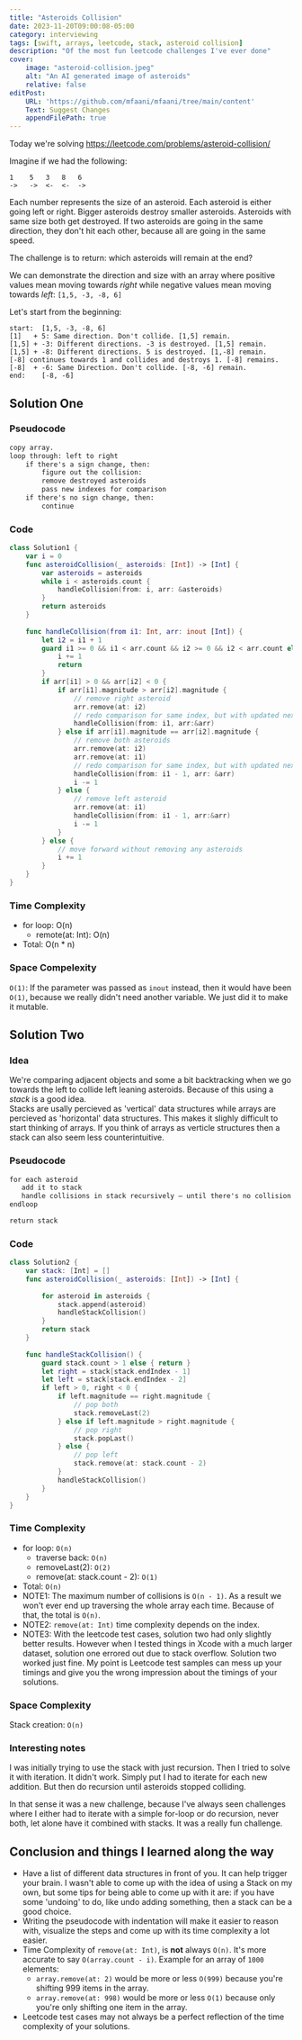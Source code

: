 ```yaml
---
title: "Asteroids Collision"
date: 2023-11-20T09:00:08-05:00
category: interviewing
tags: [swift, arrays, leetcode, stack, asteroid collision]
description: "Of the most fun leetcode challenges I've ever done"
cover:
    image: "asteroid-collision.jpeg"
    alt: "An AI generated image of asteroids"
    relative: false
editPost:
    URL: 'https://github.com/mfaani/mfaani/tree/main/content'
    Text: Suggest Changes
    appendFilePath: true
---
```


Today we're solving https://leetcode.com/problems/asteroid-collision/

Imagine if we had the following:

```
1    5   3   8   6
->   ->  <-  <-  ->
```


Each number represents the size of an asteroid. Each asteroid is either going left or right. Bigger asteroids destroy smaller asteroids. Asteroids with same size both get destroyed. If two asteroids are going in the same direction, they don't hit each other, because all are going in the same speed.

The challenge is to return: which asteroids will remain at the end?


We can demonstrate the direction and size with an array where positive values mean moving towards _right_ while negative values mean moving towards _left_: `[1,5, -3, -8, 6]`

Let's start from the beginning:

```
start:  [1,5, -3, -8, 6]
[1]   + 5: Same direction. Don't collide. [1,5] remain.
[1,5] + -3: Different directions. -3 is destroyed. [1,5] remain.
[1,5] + -8: Different directions. 5 is destroyed. [1,-8] remain. 
[-8] continues towards 1 and collides and destroys 1. [-8] remains. 
[-8]  + -6: Same Direction. Don't collide. [-8, -6] remain.
end:    [-8, -6]
```

## Solution One

### Pseudocode

```md
copy array. 
loop through: left to right
    if there's a sign change, then:
        figure out the collision:
        remove destroyed asteroids
        pass new indexes for comparison
    if there's no sign change, then:
        continue
```

### Code

```swift
class Solution1 {
    var i = 0 
    func asteroidCollision(_ asteroids: [Int]) -> [Int] {
        var asteroids = asteroids
        while i < asteroids.count {
            handleCollision(from: i, arr: &asteroids)
        }
        return asteroids
    }
    
    func handleCollision(from i1: Int, arr: inout [Int]) {
        let i2 = i1 + 1
        guard i1 >= 0 && i1 < arr.count && i2 >= 0 && i2 < arr.count else { 
            i += 1
            return            
        }
        if arr[i1] > 0 && arr[i2] < 0 {
            if arr[i1].magnitude > arr[i2].magnitude {
                // remove right asteroid
                arr.remove(at: i2)
                // redo comparison for same index, but with updated next index.
                handleCollision(from: i1, arr:&arr)
            } else if arr[i1].magnitude == arr[i2].magnitude {                
                // remove both asteroids
                arr.remove(at: i2)
                arr.remove(at: i1)
                // redo comparison for same index, but with updated next index.
                handleCollision(from: i1 - 1, arr: &arr)
                i -= 1
            } else {
                // remove left asteroid
                arr.remove(at: i1)
                handleCollision(from: i1 - 1, arr:&arr)
                i -= 1
            }
        } else {
            // move forward without removing any asteroids
            i += 1
        }
    }
}
```

### Time Complexity
- for loop: O(n)
    - remote(at: Int): O(n)
- Total: O(n * n)

### Space Compelexity
`O(1)`: If the parameter was passed as `inout` instead, then it would have been `O(1)`, because we really didn't need another variable. We just did it to make it mutable. 

## Solution Two

### Idea
We're comparing adjacent objects and some a bit backtracking when we go towards the left to collide left leaning asteroids. Because of this using a _stack_ is a good idea.  
Stacks are usally percieved as 'vertical' data structures while arrays are percieved as 'horizontal' data structures. This makes it slighly difficult to start thinking of arrays. If you think of arrays as verticle structures then a stack can also seem less counterintuitive.

### Pseudocode

```md
for each asteroid
   add it to stack
   handle collisions in stack recursively — until there's no collision
endloop

return stack
```

### Code

```swift
class Solution2 {
    var stack: [Int] = []
    func asteroidCollision(_ asteroids: [Int]) -> [Int] {
        
        for asteroid in asteroids {
            stack.append(asteroid)
            handleStackCollision()
        }        
        return stack
    }
    
    func handleStackCollision() {
        guard stack.count > 1 else { return }
        let right = stack[stack.endIndex - 1]
        let left = stack[stack.endIndex - 2]
        if left > 0, right < 0 {
            if left.magnitude == right.magnitude {
                // pop both
                stack.removeLast(2)
            } else if left.magnitude > right.magnitude {
                // pop right
                stack.popLast()
            } else {
                // pop left
                stack.remove(at: stack.count - 2)
            }
            handleStackCollision()
        }
    } 
}
```

### Time Complexity
- for loop: `O(n)`
    - traverse back: `O(n)`
    - removeLast(2): `O(2)`
    - remove(at: stack.count - 2): `O(1)`
- Total: `O(n)`
- NOTE1: The maximum number of collisions is `O(n - 1)`. As a result we won't ever end up traversing the whole array each time. Because of that, the total is `O(n)`.
- NOTE2: `remove(at: Int)` time complexity depends on the index.
- NOTE3: With the leetcode test cases, solution two had only slightly better results. However when I tested things in Xcode with a much larger dataset, solution one errored out due to stack overflow. Solution two worked just fine. My point is Leetcode test samples can mess up your timings and give you the wrong impression about the timings of your solutions.

### Space Complexity
Stack creation: `O(n)`

### Interesting notes

I was initially trying to use the stack with just recursion. Then I tried to solve it with iteration. It didn't work. 
Simply put I had to iterate for each new addition. But then do recursion until asteroids stopped colliding. 

In that sense it was a new challenge, because I've always seen challenges where I either had to iterate with a simple for-loop or do recursion, never both, let alone have it combined with stacks. It was a really fun challenge. 

## Conclusion and things I learned along the way

- Have a list of different data structures in front of you. It can help trigger your brain. I wasn't able to come up with the idea of using a Stack on my own, but some tips for being able to come up with it are: if you have some 'undoing' to do, like undo adding something, then a stack can be a good choice.
- Writing the pseudocode with indentation will make it easier to reason with, visualize the steps and come up with its time complexity a lot easier. 
- Time Complexity of `remove(at: Int)`, is **not** always `O(n)`. It's more accurate to say `O(array.count - i)`. Example for an array of `1000` elements:
  - `array.remove(at: 2)` would be more or less `O(999)` because you're shifting 999 items in the array.
  - `array.remove(at: 998)` would be more or less `O(1)` because only you're only shifting one item in the array.
- Leetcode test cases may not always be a perfect reflection of the time complexity of your solutions.